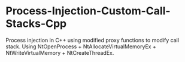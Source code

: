 # Process-Injection-Custom-Call-Stacks-Cpp
Process injection in C++ using modified proxy functions to modify call stack. Using NtOpenProcess + NtAllocateVirtualMemoryEx + NtWriteVirtualMemory + NtCreateThreadEx.
